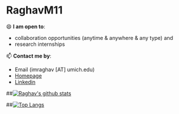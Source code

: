 # RaghavM11
😄 **I am open to**:

- collaboration opportunities (anytime & anywhere & any type) and 
- research internships

📫 **Contact me by**:
- Email (imraghav [AT] umich.edu)
- [Homepage](https://github.com/RaghavM11/RaghavM11)
- [Linkedin](https://www.linkedin.com/in/raghavmishra09/)


##[![Raghav's github stats](https://github-readme-stats.vercel.app/api?username=RaghavM11&theme=material-palenight&count_private=true&hide=contribs)](https://github.com/anuraghazra/github-readme-stats)

##[![Top Langs](https://github-readme-stats.vercel.app/api/top-langs/?username=RaghavM11&layout=pie)](https://github.com/RaghavM11/github-readme-stats)
<!--
**yzhao062/yzhao062** is a ✨ _special_ ✨ repository because its `README.md` (this file) appears on your GitHub profile.


